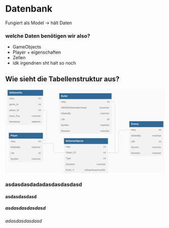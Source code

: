 # Datenbank

Fungiert als Model
-> hält Daten 
### welche Daten benötigen wir also?
- GameObjects
- Player + eigenschaften
- Zellen
- idk irgendnen sht halt so noch
  

## Wie sieht die Tabellenstruktur aus?

![DesignInit](DesignInit.png)

### asdasdasdadadasdasdasdasd
#### asdasdasdasd
##### asdasdasdasdasd
###### adasdasdasdasd
